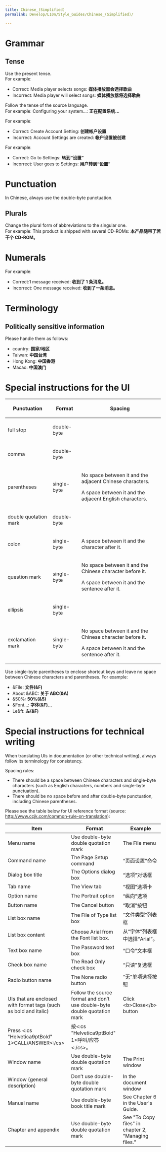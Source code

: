 ```yaml
---
title: Chinese_(Simplified)
permalink: Develop/L10n/Style_Guides/Chinese_(Simplified)/

---
```


# Grammar

## Tense

Use the present tense.  
For example:

  - Correct: Media player selects songs: **媒体播放器会选择歌曲**
  - Incorrect: Media player will select songs: **媒体播放器将选择歌曲**

Follow the tense of the source language.  
For example: Configuring your system...: **正在配置系统...**

For example:

  - Correct: Create Account Setting: **创建帐户设置**
  - Incorrect: Account Settings are created: **帐户设置被创建**

For example:

  - Correct: Go to Settings: **转到“设置”**
  - Incorrect: User goes to Settings: **用户转到“设置”**

# Punctuation

In Chinese, always use the double-byte punctuation.

## Plurals

Change the plural form of abbreviations to the singular one.  
For example: This product is shipped with several CD-ROMs: **本产品随带了若干个
CD-ROM。**

# Numerals

For example:

  - Correct:1 message received: **收到了 1 条消息。**
  - Incorrect: One message received: **收到了一条消息。**

# Terminology

## Politically sensitive information

Please handle them as follows:

  - country: **国家/地区**
  - Taiwan: **中国台湾**
  - Hong Kong: **中国香港**
  - Macao: **中国澳门**

# Special instructions for the UI

<table>
<thead>
<tr class="header">
<th><p>Punctuation</p></th>
<th><p>Format</p></th>
<th><p>Spacing</p></th>
</tr>
</thead>
<tbody>
<tr class="odd">
<td><p>full stop</p></td>
<td><p>double-byte</p></td>
<td></td>
</tr>
<tr class="even">
<td><p>comma</p></td>
<td><p>double-byte</p></td>
<td></td>
</tr>
<tr class="odd">
<td><p>parentheses</p></td>
<td><p>single-byte</p></td>
<td><p>No space between it and the adjacent Chinese characters.</p>
<p>A space between it and the adjacent English characters.</p></td>
</tr>
<tr class="even">
<td><p>double quotation mark</p></td>
<td><p>double-byte</p></td>
<td></td>
</tr>
<tr class="odd">
<td><p>colon</p></td>
<td><p>single-byte</p></td>
<td><p>A space between it and the character after it.</p></td>
</tr>
<tr class="even">
<td><p>question mark</p></td>
<td><p>single-byte</p></td>
<td><p>No space between it and the Chinese character before it.</p>
<p>A space between it and the sentence after it.</p></td>
</tr>
<tr class="odd">
<td><p>ellipsis</p></td>
<td><p>single-byte</p></td>
<td></td>
</tr>
<tr class="even">
<td><p>exclamation mark</p></td>
<td><p>single-byte</p></td>
<td><p>No space between it and the Chinese character before it.</p>
<p>A space between it and the sentence after it.</p></td>
</tr>
</tbody>
</table>

Use single-byte parentheses to enclose shortcut keys and leave no space
between Chinese characters and parentheses. For example:

  - \&File: **文件(\&F)**
  - About \&ABC: **关于 ABC(\&A)**
  - &50%: **50%(&5)**
  - \&Font…: **字体(\&F)…**
  - Le\&ft: **左(\&F)**

# Special instructions for technical writing

When translating UIs in documentation (or other technical writing),
always follow its terminology for consistency.

Spacing rules:

  - There should be a space between Chinese characters and single-byte
    characters (such as English characters, numbers and single-byte
    punctuation).
  - There should be no space before and after double-byte punctuation,
    including Chinese parentheses.

Please see the table below for UI reference format (source:
<http://www.ccjk.com/common-rule-on-translation>):

| Item                                                             | Format                                                                   | Example                                             |
| ---------------------------------------------------------------- | ------------------------------------------------------------------------ | --------------------------------------------------- |
| Menu name                                                        | Use double-byte double quotation mark                                    | The File menu                                       |
| Command name                                                     | The Page Setup command                                                   | “页面设置”命令                                            |
| Dialog box title                                                 | The Options dialog box                                                   | “选项”对话框                                             |
| Tab name                                                         | The View tab                                                             | “视图”选项卡                                             |
| Option name                                                      | The Portrait option                                                      | “纵向”选项                                              |
| Button name                                                      | The Cancel button                                                        | “取消”按钮                                              |
| List box name                                                    | The File of Type list box                                                | “文件类型”列表框                                           |
| List box content                                                 | Choose Arial from the Font list box.                                     | 从“字体”列表框中选择“Arial”。                                 |
| Text box name                                                    | The Password text box                                                    | “口令”文本框                                             |
| Check box name                                                   | The Read Only check box                                                  | “只读”复选框                                             |
| Radio button name                                                | The None radio button                                                    | “无”单项选择按钮                                           |
| UIs that are enclosed with format tags (such as bold and italic) | Follow the source format and don’t use double-byte double quotation mark | Click \<b\>Close\</b\> button                       |
| Press \<:cs "Helvetica9ptBold" 1\>CALL/ANSWER\<:/cs\>            | 按\<:cs "Helvetica9ptBold" 1\>呼叫/应答\<:/cs\>。                              |                                                     |
| Window name                                                      | Use double-byte double quotation mark                                    | The Print window                                    |
| Window (general description)                                     | Don’t use double-byte double quotation mark                              | In the document window                              |
| Manual name                                                      | Use double-byte book title mark                                          | See Chapter 6 in the User's Guide.                  |
| Chapter and appendix                                             | Use double-byte double quotation mark                                    | See "To Copy files" in chapter 2, "Managing files." |
